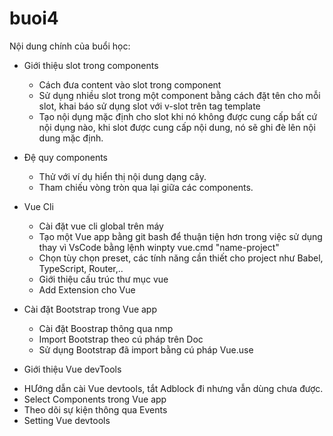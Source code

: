 # buoi4

Nội dung chính của buổi học: 

- Giới thiệu slot trong components
  +  Cách đưa content vào slot trong component
  +  Sử dụng nhiều slot trong một component bằng cách đặt tên cho mỗi slot, 
khai báo sử dụng slot với v-slot trên tag template
  +  Tạo nội dụng mặc định cho slot khi nó không được cung cấp bất cứ nội dụng nào, khi slot được cung cấp nội dung, nó sẽ ghi đè lên nội dung mặc định.
  
- Đệ quy components
  + Thử với ví dụ hiển thị nội dung dạng cây.
  + Tham chiếu vòng tròn qua lại giữa các components.

- Vue Cli
  + Cài đặt vue cli global trên máy
  + Tạo một Vue app bằng git bash để thuận tiện hơn trong việc sử dụng thay vì VsCode bằng lệnh winpty vue.cmd "name-project"
  + Chọn tùy chọn preset, các tính năng cần thiết cho project như Babel, TypeScript, Router,..
  + Giới thiệu cấu trúc thư mục vue
  + Add Extension cho Vue
  
- Cài đặt Bootstrap trong Vue app
  + Cài đặt Boostrap thông qua nmp
  + Import Bootstrap theo cú pháp trên Doc
  + Sử dụng Bootstrap đã import bằng cú pháp Vue.use
  
-  Giới thiệu Vue devTools
  + HƯớng dẫn cài Vue devtools, tắt Adblock đi nhưng vẫn dùng chưa được.
  + Select Components trong Vue app 
  + Theo dõi sự kiện thông qua Events
  + Setting Vue devtools
